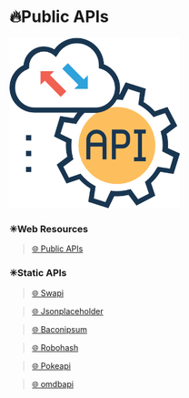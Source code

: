 # 🔥Public APIs

<img alt="API" width="300px" src="/assets/images/api.png"/>

### ✳Web Resources

> [🌐 Public APIs](https://public-apis.xyz/)

### ✳Static APIs

> [🌐 Swapi](https://swapi.dev/)

> [🌐 Jsonplaceholder](https://jsonplaceholder.typicode.com/)

> [🌐 Baconipsum](https://baconipsum.com/json-api/)

> [🌐 Robohash](https://robohash.org/)

> [🌐 Pokeapi](https://pokeapi.co/)

> [🌐 omdbapi](http://www.omdbapi.com/)